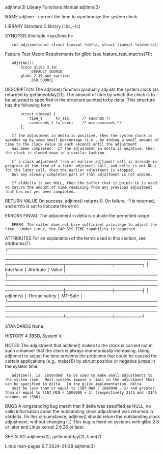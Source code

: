 adjtime(3)                                                                                Library Functions Manual                                                                               adjtime(3)

NAME
       adjtime - correct the time to synchronize the system clock

LIBRARY
       Standard C library (libc, -lc)

SYNOPSIS
       #include <sys/time.h>

       int adjtime(const struct timeval *delta, struct timeval *olddelta);

   Feature Test Macro Requirements for glibc (see feature_test_macros(7)):

       adjtime():
           Since glibc 2.19:
               _DEFAULT_SOURCE
           glibc 2.19 and earlier:
               _BSD_SOURCE

DESCRIPTION
       The  adjtime()  function  gradually  adjusts the system clock (as returned by gettimeofday(2)).  The amount of time by which the clock is to be adjusted is specified in the structure pointed to by
       delta.  This structure has the following form:

           struct timeval {
               time_t      tv_sec;     /* seconds */
               suseconds_t tv_usec;    /* microseconds */
           };

       If the adjustment in delta is positive, then the system clock is speeded up by some small percentage (i.e., by adding a small amount of time to the clock value in each second) until the adjustment
       has been completed.  If the adjustment in delta is negative, then the clock is slowed down in a similar fashion.

       If a clock adjustment from an earlier adjtime() call is already in progress at the time of a later adjtime() call, and delta is not NULL for the later call, then the earlier adjustment is stopped,
       but any already completed part of that adjustment is not undone.

       If olddelta is not NULL, then the buffer that it points to is used to return the amount of time remaining from any previous adjustment that has not yet been completed.

RETURN VALUE
       On success, adjtime() returns 0.  On failure, -1 is returned, and errno is set to indicate the error.

ERRORS
       EINVAL The adjustment in delta is outside the permitted range.

       EPERM  The caller does not have sufficient privilege to adjust the time.  Under Linux, the CAP_SYS_TIME capability is required.

ATTRIBUTES
       For an explanation of the terms used in this section, see attributes(7).
       ┌────────────────────────────────────────────────────────────────────────────────────────────────────────────────────────────────────────────────────────────────────────┬───────────────┬─────────┐
       │ Interface                                                                                                                                                              │ Attribute     │ Value   │
       ├────────────────────────────────────────────────────────────────────────────────────────────────────────────────────────────────────────────────────────────────────────┼───────────────┼─────────┤
       │ adjtime()                                                                                                                                                              │ Thread safety │ MT-Safe │
       └────────────────────────────────────────────────────────────────────────────────────────────────────────────────────────────────────────────────────────────────────────┴───────────────┴─────────┘

STANDARDS
       None.

HISTORY
       4.3BSD, System V.

NOTES
       The adjustment that adjtime() makes to the clock is carried out in such a manner that the clock is always monotonically increasing.  Using adjtime() to adjust the time prevents the  problems  that
       could be caused for certain applications (e.g., make(1)) by abrupt positive or negative jumps in the system time.

       adjtime()  is  intended  to be used to make small adjustments to the system time.  Most systems impose a limit on the adjustment that can be specified in delta.  In the glibc implementation, delta
       must be less than or equal to (INT_MAX / 1000000 - 2) and greater than or equal to (INT_MIN / 1000000 + 2) (respectively 2145 and -2145 seconds on i386).

BUGS
       A longstanding bug meant that if delta was specified as NULL, no valid information about the outstanding clock adjustment was returned in olddelta.  (In this circumstance, adjtime() should  return
       the outstanding clock adjustment, without changing it.)  This bug is fixed on systems with glibc 2.8 or later and Linux kernel 2.6.26 or later.

SEE ALSO
       adjtimex(2), gettimeofday(2), time(7)

Linux man-pages 6.7                                                                              2024-01-28                                                                                      adjtime(3)
